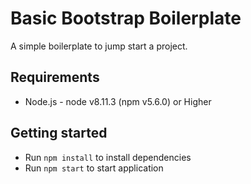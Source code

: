 # Basic Bootstrap Boilerplate
A simple boilerplate to jump start a project.

## Requirements
- Node.js - node v8.11.3 (npm v5.6.0) or Higher

## Getting started
- Run `npm install` to install dependencies
- Run `npm start` to start application
